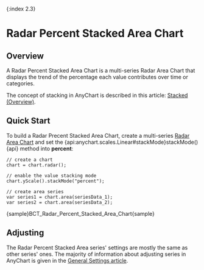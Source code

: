 {:index 2.3}
# Radar Percent Stacked Area Chart

## Overview

A Radar Percent Stacked Area Chart is a multi-series Radar Area Chart that displays the trend of the percentage each value contributes over time or categories.

The concept of stacking in AnyChart is described in this article: [Stacked (Overview)](../Overview).

## Quick Start

To build a Radar Precent Stacked Area Chart, create a multi-series [Radar Area Chart](../../Radar_Plot/Area_Chart) and set the {api:anychart.scales.Linear#stackMode}stackMode(){api} method into **percent**:

```
// create a chart
chart = chart.radar();

// enable the value stacking mode
chart.yScale().stackMode("percent");

// create area series
var series1 = chart.area(seriesData_1);
var series2 = chart.area(seriesData_2);
```

{sample}BCT\_Radar\_Percent\_Stacked\_Area\_Chart{sample}

## Adjusting

The Radar Percent Stacked Area series' settings are mostly the same as other series' ones. The majority of information about adjusting series in AnyChart is given in the [General Settings article](../../General_Settings).